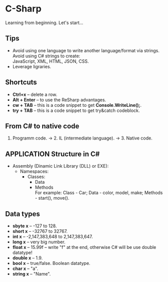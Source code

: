 # C-Sharp
Learning from beginning. Let's start...

## Tips
- Avoid using one language to write another language/format via strings. Avoid using C# strings to create:  
  JavaScript, XML, HTML, JSON, CSS.  
- Leverage ligraries.  

## Shortcuts
- **Ctrl+x** – delete a row.  
- **Alt + Enter** – to use the ReSharp advantages.    
- **cw + TAB** – this is a code snippet to get **Console.WriteLine();**.    
- **try + TAB** – this is a code snippet to get try&catch codeblock.    

## From C# to native code
1. Programm code. -> 2. IL (intermediate language). -> 3. Native code.  

## APPLICATION Structure in C#
- Assembly (Dinamic Link Library (DLL) or EXE):
  - Namespaces:  
    - Classes:  
      - Data  
      - Methods  
        For example: Class - Car; Data - color, model, make; Methods - start(), move().  

## Data types
- **sbyte x** – -127 to 128. 
- **short x** – -32767 to 32767. 
- **int x** – -2,147,383,648 to 2,147,383,647.
- **long x** – very big number.  
- **float x** – 15.99f – write "f" at the end, otherwise C# will be use double datatype!  
- **double x** – 1.9.  
- **bool x** – true/false. Boolean datatype.  
- **char x** – "a".  
- **string x** – "Name".  

